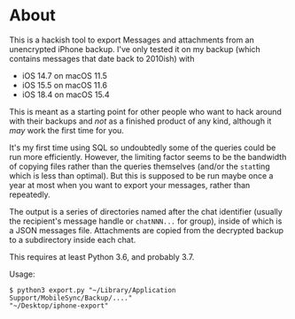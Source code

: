 # About

This is a hackish tool to export Messages and attachments from an unencrypted
iPhone backup. I've only tested it on my backup (which contains messages that
date back to 2010ish) with
- iOS 14.7 on macOS 11.5
- iOS 15.5 on macOS 11.6
- iOS 18.4 on macOS 15.4

This is meant as a starting point for other people who want to hack around
with their backups and *not* as a finished product of any kind, although it
*may* work the first time for you.

It's my first time using SQL so undoubtedly some of the queries could be run
more efficiently. However, the limiting factor seems to be the bandwidth of
copying files rather than the queries themselves (and/or the `stat`ting which
is less than optimal). But this is supposed to be run maybe once a year at most
when you want to export your messages, rather than repeatedly.

The output is a series of directories named after the chat identifier (usually
the recipient's message handle or `chatNNN...` for group), inside of which is a
JSON messages file. Attachments are copied from the decrypted backup to a
subdirectory inside each chat.

This requires at least Python 3.6, and probably 3.7.

Usage:
```console
$ python3 export.py "~/Library/Application Support/MobileSync/Backup/...."
"~/Desktop/iphone-export"
```
